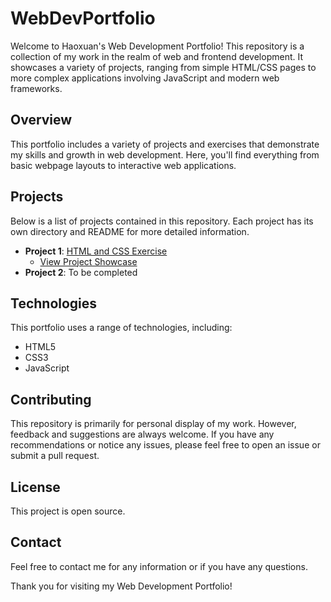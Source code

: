 # WebDevPortfolio

Welcome to Haoxuan's Web Development Portfolio! This repository is a collection of my work in the realm of web and frontend development. It showcases a variety of projects, ranging from simple HTML/CSS pages to more complex applications involving JavaScript and modern web frameworks.

## Overview

This portfolio includes a variety of projects and exercises that demonstrate my skills and growth in web development. Here, you'll find everything from basic webpage layouts to interactive web applications.

## Projects

Below is a list of projects contained in this repository. Each project has its own directory and README for more detailed information.

- **Project 1**: [HTML and CSS Exercise](https://github.com/HauxLee/WebDevPortfolio/tree/main/HTML%20and%20CSS%20Exercise)
  - [View Project Showcase](https://hauxlee.github.io/WebDevPortfolio/HTML%20and%20CSS%20Exercise/index.html)
- **Project 2**: To be completed

## Technologies

This portfolio uses a range of technologies, including:

- HTML5
- CSS3
- JavaScript

## Contributing

This repository is primarily for personal display of my work. However, feedback and suggestions are always welcome. If you have any recommendations or notice any issues, please feel free to open an issue or submit a pull request.

## License

This project is open source.

## Contact

Feel free to contact me for any information or if you have any questions.

Thank you for visiting my Web Development Portfolio!
